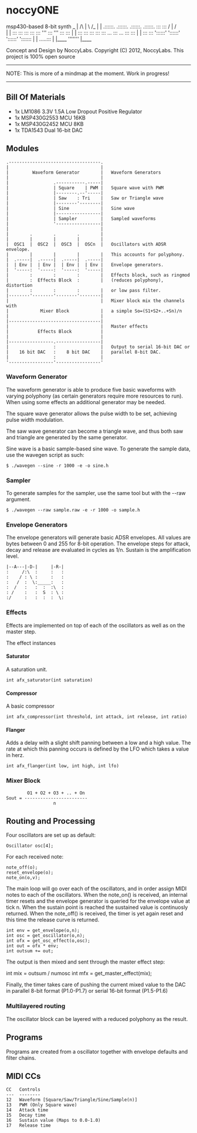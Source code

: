 
# noccyONE

msp430-based 8-bit synth
                                                               _
          |                                                /\ | \ /_
        | |  .::::::. .::::::. .::::::. .::::::. :::  :::  \/ | / \
        | |  :::  ::: :::  ::: :::  ''' :::  ''' :::  :::
        | |  :::  ::: :::  ::: :::  ... :::  ... :::  :::
        | |  :::  ::: '::::::' '::::::' '::::::' ':::::::
        | |                                      .....:::
        | |____                                  '''''''
        |____

Concept and Design by NoccyLabs. Copyright (C) 2012, NoccyLabs. This project
is 100% open source

--------------------------------------------------------------------------------

NOTE: This is more of a mindmap at the moment. Work in progress!

--------------------------------------------------------------------------------

## Bill Of Materials

* 1x LM1086 3.3V 1.5A Low Dropout Positive Regulator
* 1x MSP430G2553 MCU 16KB
* 1x MSP430G2452 MCU 8KB
* 1x TDA1543 Dual 16-bit DAC

## Modules

    .-----------------------------------.
    |                                   |
    |         Waveform Generator        |   Waveform Generators
    |                                   |
    |                 .-----------.-----|
    |                 | Square    | PWM |   Square wave with PWM
    |                 |--------.--'-----|
    |                 | Saw    : Tri    |   Saw or Triangle wave
    |                 |--------'--------|
    |                 | Sine            |   Sine wave
    |                 |-----------------|
    |                 | Sampler         |   Sampled waveforms
    |                 '-----------------|
    |                                   |
    |        .        .        .        |
    |        |        |        |        |
    |  OSC1  |  OSC2  |  OSC3  |  OSCn  |   Oscillators with ADSR envelope.
    |        |        |        |        |   This accounts for polyphony.
    |  .-----|  .-----|  .-----|  .-----|
    |  | Env |  | Env |  | Env |  | Env |   Envelope generators.
    |  '-----:  '-----:  '-----:  '-----|
    |        :        :        :        |   Effects block, such as ringmod
    |        :  Effects Block  :        |   (reduces polyphony), distortion
    |        :        :        :        |   or low pass filter.
    |········'········'········'········|
    |                                   |   Mixer block mix the channels with
    |            Mixer Block            |   a simple So=(S1+S2+..+Sn)/n
    |                                   |
    |-----------------------------------|
    |                                   |   Master effects
    |           Effects Block           |
    |                                   |
    |-----------------.-----------------|
    |                 :                 |   Output to serial 16-bit DAC or
    |    16 bit DAC   :    8 bit DAC    |   parallel 8-bit DAC.
    |                 :                 |
    '-----------------'-----------------'

### Waveform Generator

The waveform generator is able to produce five basic waveforms with varying
polyphony (as certain generators require more resources to run). When using
some effects an additional generator may be needed.

The square wave generator allows the pulse width to be set, achieving pulse
width modulation.

The saw wave generator can become a triangle wave, and thus both saw and
triangle are generated by the same generator.

Sine wave is a basic sample-based sine wave. To generate the sample data, use
the wavegen script as such:

    $ ./wavegen --sine -r 1000 -e -o sine.h

### Sampler

To generate samples for the sampler, use the same tool but with the --raw
argument.

    $ ./wavegen --raw sample.raw -e -r 1000 -o sample.h
    
### Envelope Generators

The envelope generators will generate basic ADSR envelopes. All values are
bytes between 0 and 255 for 8-bit operation. The envelope steps for attack,
decay and release are evaluated in cycles as 1/n. Sustain is the amplification
level.

    |--A---|-D-|     |-R-|
    :     /:\  :     :   :
    :    / : \ :     :   :
    :   /  :  \:_____:   :
    :  /   :   :  :  :\  :
    : /    :   :  S  : \ :
    :/     :   :  :  :  \:

### Effects

Effects are implemented on top of each of the oscillators as well as on the
master step.

The effect instances 

#### Saturator

A saturation unit.

    int afx_saturator(int saturation)

#### Compressor

A basic compressor

    int afx_compressor(int threshold, int attack, int release, int ratio)

#### Flanger

Adds a delay with a slight shift panning between a low and a high value. The
rate at which this panning occurs is defined by the LFO which takes a value in
herz.

    int afx_flanger(int low, int high, int lfo)

### Mixer Block

            O1 + O2 + O3 + .. + On
    Sout = ------------------------
                      n

## Routing and Processing

Four oscillators are set up as default:

    Oscillator osc[4];

For each received note:

    note_off(o);
    reset_envelope(o);
    note_on(o,v);

The main loop will go over each of the oscillators, and in order assign MIDI
notes to each of the oscillators. When the note_on() is received, an internal
timer resets and the envelope generator is queried for the envelope value at
tick n. When the sustain point is reached the sustained value is continuosly
returned. When the note_off() is received, the timer is yet again reset and
this time the release curve is returned.
    
    int env = get_envelope(o,n);
    int osc = get_oscillator(o,n);
    int ofx = get_osc_effect(o,osc);
    int out = ofx * env;
    int outsum += out;

The output is then mixed and sent through the master effect step:

   int mix = outsum / numosc
   int mfx = get_master_effect(mix);

Finally, the timer takes care of pushing the current mixed value to the DAC
in parallel 8-bit format (P1.0-P1.7) or serial 16-bit format (P1.5-P1.6)

### Multilayered routing

The oscillator block can be layered with a reduced polyphony as the result.
     

## Programs

Programs are created from a oscillator together with envelope defaults and
filter chains.
    
## MIDI CCs

    CC   Controls
    ---  --------
    12   Waveform [Square/Saw/Triangle/Sine/Sample(n)]
    13   PWM (Only Square wave)
    14   Attack time
    15   Decay time 
    16   Sustain value (Maps to 0.0-1.0)
    17   Release time 

